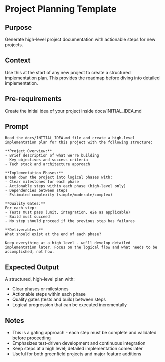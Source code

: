 # Project Planning Template

## Purpose
Generate high-level project documentation with actionable steps for new projects.

## Context
Use this at the start of any new project to create a structured implementation plan. This provides the roadmap before diving into detailed implementation.

## Pre-requirements
Create the initial idea of your project inside docs/INITIAL_IDEA.md

## Prompt
```
Read the docs/INITIAL_IDEA.md file and create a high-level implementation plan for this project with the following structure:

**Project Overview:**
- Brief description of what we're building
- Key objectives and success criteria
- Tech stack and architecture approach

**Implementation Phases:**
Break down the project into logical phases with:
- Clear milestones for each phase
- Actionable steps within each phase (high-level only)
- Dependencies between steps
- Estimated complexity (simple/moderate/complex)

**Quality Gates:**
For each step:
- Tests must pass (unit, integration, e2e as applicable)
- Build must succeed
- No step should proceed if the previous step has failures

**Deliverables:**
What should exist at the end of each phase?

Keep everything at a high level - we'll develop detailed implementation later. Focus on the logical flow and what needs to be accomplished, not how.
```

## Expected Output
A structured, high-level plan with:
- Clear phases or milestones
- Actionable steps within each phase
- Quality gates (tests and build) between steps
- Logical progression that can be executed incrementally

## Notes
- This is a gating approach - each step must be complete and validated before proceeding
- Emphasizes test-driven development and continuous integration
- Keep steps at a high level; detailed implementation comes later
- Useful for both greenfield projects and major feature additions
